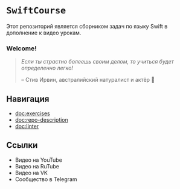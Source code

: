 # ``SwiftCourse``

Этот репозиторий является сборником задач по языку Swift в дополнение к видео урокам.

### Welcome!

>_Если ты страстно болеешь своим делом, то учиться будет определенно легко!_
>
> – Стив Ирвин, австралийский натуралист и актёр 🐛

## Навигация
- <doc:exercises>
- <doc:repo-description>
- <doc:linter>

## Ссылки
- Видео на YouTube
- Видео на RuTube
- Видео на VK
- Сообщество в Telegram
